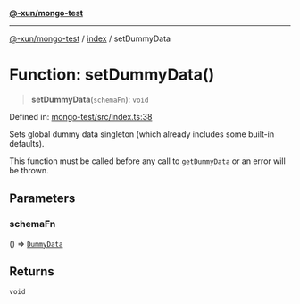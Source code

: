 [**@-xun/mongo-test**](../../README.md)

***

[@-xun/mongo-test](../../README.md) / [index](../README.md) / setDummyData

# Function: setDummyData()

> **setDummyData**(`schemaFn`): `void`

Defined in: [mongo-test/src/index.ts:38](https://github.com/Xunnamius/mongo-utils/blob/9457593fbddb1a2627beb438b8436c6e06424188/packages/mongo-test/src/index.ts#L38)

Sets global dummy data singleton (which already includes some built-in
defaults).

This function must be called before any call to `getDummyData` or an error
will be thrown.

## Parameters

### schemaFn

() => [`DummyData`](../type-aliases/DummyData.md)

## Returns

`void`
